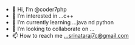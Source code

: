- 👋 Hi, I’m @coder7php
- 👀 I’m interested in ...c++
- 🌱 I’m currently learning ...java nd python
- 💞️ I’m looking to collaborate on ...
- 📫 How to reach me ...srinataraj7c@gmail.com

<!---
coder7php/coder7php is a ✨ special ✨ repository because its `README.md` (this file) appears on your GitHub profile.
You can click the Preview link to take a look at your changes.
--->
